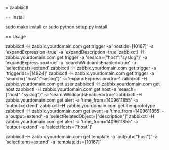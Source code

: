 = zabbixctl

== Install

sudo make install
or
sudo python setup.py install

== Usage

zabbixctl -H zabbix.yourdomain.com get trigger -a 'hostids=[10167]' -a 'expandExpression=true' -a 'expandDescription=true'
zabbixctl -H zabbix.yourdomain.com get trigger -a 'search={"host":"syslog"}' -a 'expandExpression=true' -a 'searchWildcardsEnabled=true' -a 'selecthosts=extend'
zabbixctl -H zabbix.yourdomain.com get trigger -a 'triggerids=[14924]'
zabbixctl -H zabbix.yourdomain.com get trigger -a 'search={"host":"syslog"}' -a 'expandExpression=true'
zabbixctl -H zabbix.yourdomain.com get user
zabbixctl -H zabbix.yourdomain.com get host
zabbixctl -H zabbix.yourdomain.com get host -a 'search={"host":"syslog"}' -a 'searchWildcardsEnabled=true'
zabbixctl -H zabbix.yourdomain.com get alert -a 'time_from=1409611855' -a 'output=extend'
zabbixctl -H zabbix.yourdomain.com get itemprototype
zabbixctl -H zabbix.yourdomain.com get event -a 'time_from=1409611855' -a 'output=extend' -a 'selectRelatedObject=["description"]'
zabbixctl -H zabbix.yourdomain.com get alert -a 'time_from=1409611855' -a 'output=extend' -a 'selectHosts=["host"]'

zabbixctl -H zabbix.yourdomain.com get template -a 'output=["host"]' -a 'selectItems=extend' -a 'templateids=[10167]'

